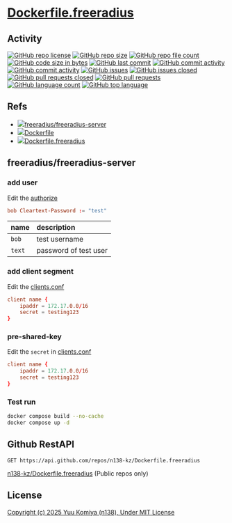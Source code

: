 # [Dockerfile.freeradius](https://github.com/n138-kz/Dockerfile.freeradius)

## Activity

[![GitHub repo license](https://img.shields.io/github/license/n138-kz/Dockerfile.freeradius)](/LICENSE)
[![GitHub repo size](https://img.shields.io/github/repo-size/n138-kz/Dockerfile.freeradius)](/../../)
[![GitHub repo file count](https://img.shields.io/github/directory-file-count/n138-kz/Dockerfile.freeradius)](/../../)
[![GitHub code size in bytes](https://img.shields.io/github/languages/code-size/n138-kz/Dockerfile.freeradius)](/../../)
[![GitHub last commit](https://img.shields.io/github/last-commit/n138-kz/Dockerfile.freeradius)](/../../commits)
[![GitHub commit activity](https://img.shields.io/github/commit-activity/w/n138-kz/Dockerfile.freeradius)](/../../commits)
[![GitHub commit activity](https://img.shields.io/github/commit-activity/t/n138-kz/Dockerfile.freeradius)](/../../commits)
[![GitHub issues](https://img.shields.io/github/issues/n138-kz/Dockerfile.freeradius)](/../../issues)
[![GitHub issues closed](https://img.shields.io/github/issues-closed/n138-kz/Dockerfile.freeradius)](/../../issues)
[![GitHub pull requests closed](https://img.shields.io/github/issues-pr-closed/n138-kz/Dockerfile.freeradius)](/../../pulls)
[![GitHub pull requests](https://img.shields.io/github/issues-pr/n138-kz/Dockerfile.freeradius)](/../../pulls)
[![GitHub language count](https://img.shields.io/github/languages/count/n138-kz/Dockerfile.freeradius)](/../../)
[![GitHub top language](https://img.shields.io/github/languages/top/n138-kz/Dockerfile.freeradius)](/../../)

## Refs

- [![](https://www.google.com/s2/favicons?size=64&domain=https://hub.docker.com)freeradius/freeradius-server](https://hub.docker.com/r/freeradius/freeradius-server)
- [![](https://www.google.com/s2/favicons?size=64&domain=https://github.com)Dockerfile](https://github.com/n138-kz/Dockerfile/)
- [![](https://www.google.com/s2/favicons?size=64&domain=https://github.com)Dockerfile.freeradius](https://github.com/n138-kz/Dockerfile.freeradius/)

## freeradius/freeradius-server

### add user

Edit the [authorize](/build-core/raddb/mods-config/files/authorize)

```conf
bob	Cleartext-Password := "test"
```

|name|description|
|:-|:-|
|`bob`|test username|
|`text`|password of test user|

### add client segment

Edit the [clients.conf](/build-core/raddb/clients.conf)

```conf
client name {
    ipaddr = 172.17.0.0/16
    secret = testing123
}
```

### pre-shared-key

Edit the `secret` in [clients.conf](/build-core/raddb/clients.conf)

```conf
client name {
    ipaddr = 172.17.0.0/16
    secret = testing123
}
```

### Test run

```sh
docker compose build --no-cache
docker compose up -d
```

## Github RestAPI

```http
GET https://api.github.com/repos/n138-kz/Dockerfile.freeradius
```
[n138-kz/Dockerfile.freeradius](https://api.github.com/repos/n138-kz/Dockerfile.freeradius) (Public repos only)

## License

[Copyright (c) 2025 Yuu Komiya (n138), Under MIT License](LICENSE)  

